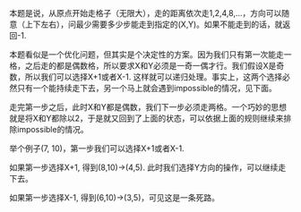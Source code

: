 本题是说，从原点开始走格子（无限大），走的距离依次走1,2,4,8,...，方向可以随意（上下左右），问最少需要多少步能走到指定的(X,Y)。如果不能走到的话，就返回-1.

本题看似是一个优化问题，但其实是个决定性的方案。因为我们只有第一次能走一格，之后走的都是偶数格，所以要求X和Y必须是一奇一偶才行。我们假设X是奇数，所以我们可以选择X+1或者X-1. 这样就可以递归处理。事实上，这两个选择必然只有一个能持续走下去，另一个马上就会遇到impossible的情况，见下面。

走完第一步之后，此时X和Y都是偶数，我们下一步必须走两格。一个巧妙的思想就是将X和Y都除以2，于是就又回到了上面的状态，可以依据上面的规则继续来排除impossible的情况。

举个例子(7, 10)，第一步我们可以选择X+1或者X-1.

如果第一步选择X+1, 得到(8,10)->(4,5). 此时我们选择Y方向的操作，可以继续走下去。

如果第一步选择X-1, 得到(6,10)->(3,5)，可见这是一条死路。
